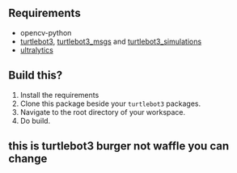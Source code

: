 ## Requirements
- opencv-python
- [turtlebot3](https://github.com/ROBOTIS-GIT/turtlebot3), [turtlebot3_msgs](https://github.com/ROBOTIS-GIT/turtlebot3_msgs) and [turtlebot3_simulations](https://github.com/ROBOTIS-GIT/turtlebot3_simulations)
- [ultralytics](https://docs.ultralytics.com/quickstart/#install-ultralytics)

## Build this?
1. Install the requirements
2. Clone this package beside your `turtlebot3` packages.
3. Navigate to the root directory of your workspace.
4. Do build.

## this is turtlebot3 **burger** not **waffle** you can change
